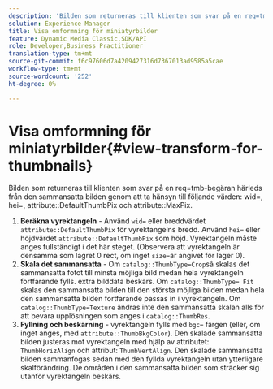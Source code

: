 ```yaml
---
description: 'Bilden som returneras till klienten som svar på en req=tmb-begäran härleds från den sammansatta bilden genom att ta hänsyn till följande värden: wid=, hei=, attribute DefaultThumbPix och attribute MaxPix.'
solution: Experience Manager
title: Visa omformning för miniatyrbilder
feature: Dynamic Media Classic,SDK/API
role: Developer,Business Practitioner
translation-type: tm+mt
source-git-commit: f6c97606d7a4209427316d7367013ad9585a5cae
workflow-type: tm+mt
source-wordcount: '252'
ht-degree: 0%

---
```



# Visa omformning för miniatyrbilder{#view-transform-for-thumbnails}

Bilden som returneras till klienten som svar på en req=tmb-begäran härleds från den sammansatta bilden genom att ta hänsyn till följande värden: wid=, hei=, attribute::DefaultThumbPix och attribute::MaxPix.

1. **Beräkna vyrektangeln**  - Använd  `wid=` eller breddvärdet  `attribute::DefaultThumbPix` för vyrektangelns bredd. Använd `hei=` eller höjdvärdet `attribute::DefaultThumbPix` som höjd. Vyrektangeln måste anges fullständigt i det här steget. (Observera att vyrektangeln är densamma som lagret 0 rect, om inget `size=`är angivet för lager 0).
1. **Skala det sammansatta**  - Om  `catalog::ThumbType=Crop`så skalas det sammansatta fotot till minsta möjliga bild medan hela vyrektangeln fortfarande fylls. extra bilddata beskärs. Om `catalog::ThumbType= Fit` skalas den sammansatta bilden till den största möjliga bilden medan hela den sammansatta bilden fortfarande passas in i vyrektangeln. Om `catalog::ThumbType=Texture` ändras inte den sammansatta skalan alls för att bevara upplösningen som anges i `catalog::ThumbRes`.
1. **Fyllning och beskärning**  - vyrektangeln fylls med  `bgc=` färgen (eller, om inget anges, med  `attribute::ThumbBkgColor`). Den skalade sammansatta bilden justeras mot vyrektangeln med hjälp av attributet: `ThumbHorizAlign` och attribut: `ThumbVertAlign`. Den skalade sammansatta bilden sammanfogas sedan med den fyllda vyrektangeln utan ytterligare skalförändring. De områden i den sammansatta bilden som sträcker sig utanför vyrektangeln beskärs.

